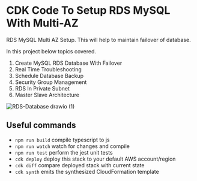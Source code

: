 # CDK Code To Setup RDS MySQL With Multi-AZ

RDS MySQL Multi AZ Setup. This will help to maintain failover of database.

In this project below topics covered.

1. Create MySQL RDS Database With Failover
2. Real Time Troubleshooting
3. Schedule Database Backup
4. Security Group Management
5. RDS In Private Subnet
6. Master Slave Architecture

![RDS-Database drawio (1)](https://github.com/namdev-rathod/rds-mysql-with-high-availability/assets/140707502/fb0ba1be-225b-47ac-b99d-300143713918)


## Useful commands

* `npm run build`   compile typescript to js
* `npm run watch`   watch for changes and compile
* `npm run test`    perform the jest unit tests
* `cdk deploy`      deploy this stack to your default AWS account/region
* `cdk diff`        compare deployed stack with current state
* `cdk synth`       emits the synthesized CloudFormation template
